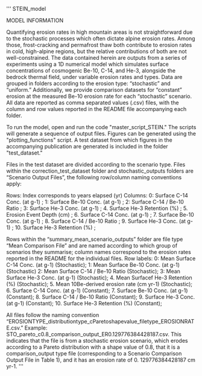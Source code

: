 '''
STEIN_model

MODEL INFORMATION

Quantifying erosion rates in high mountain areas is not straightforward due to the stochastic processes which often dictate alpine erosion rates. Among those, frost-cracking and permafrost thaw both contribute to erosion rates in cold, high-alpine regions, but the relative contributions of both are not well-constrained. The data contained herein are outputs from a series of experiments using a 1D numerical model which simulates surface concentrations of cosmogenic Be-10, C-14, and He-3, alongside the bedrock thermal field, under variable erosion rates and types. Data are grouped in folders according to the erosion type: “stochastic” and “uniform.” Additionally, we provide comparison datasets for “constant” erosion at the measured Be-10 erosion rate for each “stochastic” scenario. All data are reported as comma separated values (.csv) files, with the column and row values reported in the README file accompanying each folder.

To run the model, open and run the code "master_script_STEIN." The scripts will generate a sequence of output files. Figures can be generated using the "plotting_functions" script. A test dataset from which figures in the accompanying publication are generated is included in the folder "test_dataset."

Files in the test dataset are divided according to the scenario type. Files within the correction_test_dataset folder and stochastic_outputs folders are “Scenario Output Files”, the following row/column naming conventions apply:

Rows:
Index corresponds to years elapsed (yr)
Columns:
0: Surface C-14 Conc. (at g-1) ;
1: Surface Be-10 Conc. (at g-1) ;
2: Surface C-14 / Be-10 Ratio ;
3: Surface He-3 Conc. (at g-1) ; 
4. Surface He-3 Retention (%) ;
5. Erosion Event Depth (cm) ;
6. Surface C-14 Conc. (at g-1) ;
7. Surface Be-10 Conc. (at g-1) ;
8. Surface C-14 / Be-10 Ratio ;
9. Surface He-3 Conc. (at g-1) ;
10. Surface He-3 Retention (%) ;

Rows within the “summary_mean_scenario_outputs” folder are file type “Mean Comparison File” and are named according to which group of scenarios they summarise; column names correspond to the erosion rates reported in the README for the individual files.
Row labels:
0: Mean Surface C-14 Conc. (at g-1) (Stochastic);
1: Mean Surface Be-10 Conc. (at g-1) (Stochastic)
2: Mean Surface C-14 / Be-10 Ratio (Stochastic);
3: Mean Surface He-3 Conc. (at g-1) (Stochastic); 
4. Mean Surfacef He-3 Retention (%) (Stochastic);
5. Mean 10Be-derived erosion rate (cm yr-1) (Stochastic);
6. Surface C-14 Conc. (at g-1) (Constant);
7. Surface Be-10 Conc. (at g-1) (Constant);
8. Surface C-14 / Be-10 Ratio (Constant);
9. Surface He-3 Conc. (at g-1) (Constant);
10. Surface He-3 Retention (%) (Constant);


All files follow the naming convention “EROSIONTYPE_distributiontype_cParetoshapevalue_filetype_EROSIONRATE.csv.” Example: STO_pareto_c0.8_comparison_output_ER0.129776384428187.csv. This indicates that the file is from a stochastic erosion scenario, which erodes according to a Pareto distribution with a shape value of 0.8, that it is a comparison_output type file (corresponding to a Scenario Comparison Output File in Table 1), and it has an erosion rate of 0. 129776384428187 cm yr-1. 
'''
